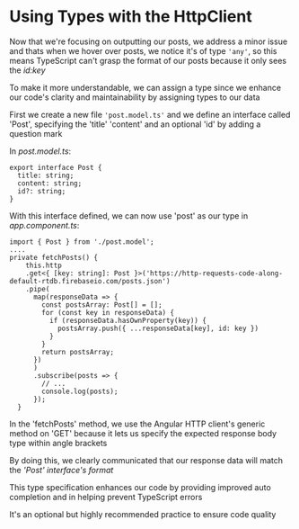 # Using Types with the HttpClient

Now that we're focusing on outputting our posts, we address a minor issue and thats when we hover over posts, we notice it's of type `'any'`, so this means TypeScript can't grasp the format of our posts because it only sees the _id:key_

To make it more understandable, we can assign a type since we enhance our code's clarity and maintainability by assigning types to our data

First we create a new file `'post.model.ts'` and we define an interface called 'Post', specifying the 'title' 'content' and an optional 'id' by adding a question mark

In _post.model.ts_:

```
export interface Post {
  title: string;
  content: string;
  id?: string;
}
```

With this interface defined, we can now use 'post' as our type in _app.component.ts_:

```
import { Post } from './post.model';
....
private fetchPosts() {
    this.http
    .get<{ [key: string]: Post }>('https://http-requests-code-along-default-rtdb.firebaseio.com/posts.json')
    .pipe(
      map(responseData => {
        const postsArray: Post[] = [];
        for (const key in responseData) {
          if (responseData.hasOwnProperty(key)) {
            postsArray.push({ ...responseData[key], id: key })
          }
        }
        return postsArray;
      })
      )
      .subscribe(posts => {
        // ...
        console.log(posts);
      });
  }
```

In the 'fetchPosts' method, we use the Angular HTTP client's generic method on 'GET' because it lets us specify the expected response body type within angle brackets

By doing this, we clearly communicated that our response data will match the _'Post' interface's format_

This type specification enhances our code by providing improved auto completion and in helping prevent TypeScript errors

It's an optional but highly recommended practice to ensure code quality
